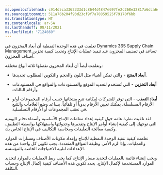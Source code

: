```yaml
---
ms.openlocfilehash: c914d5ca3362333d1c8644d4847e697fe2c268e32817a6dca6cb04c79b5c8257
ms.sourcegitcommit: 511a76b204f93d23cf9f7a70059525f79170f6bb
ms.translationtype: HT
ms.contentlocale: ar-SA
ms.lasthandoff: 08/11/2021
ms.locfileid: "7124660"
---
```

تعلمت في هذه الوحدة النمطية أن أبعاد المخزون في Dynamics 365 Supply Chain Management تساعد في تصنيف المخزون عند تنفيذ عمليات الإنتاج وتحديد كيفية تخزين أصناف المخزون.

وتعلمت أيضاً أن أبعاد المخزون تفصلها ثلاثة أنواع مختلفة:

-   **أبعاد المنتج** - والتي تمكن أشياء مثل اللون والحجم والتكوين المطلوب تحديدها.

-   **أبعاد التخزين** - التي تُستخدم لتحديد الموقع والمستودعات والمواقع في المستودعات وأرقام البالتات

-   **أبعاد التعقب** - التي توفر للشركات إمكانية تتبع منتجاتها حسب أرقام المجموعات أو/و الأرقام المسلسلة. يمكنك تعيين الأرقام يدوياً أو تلقائياً. يساعد وضع العلامات والتتبع في تعقب المجموعات أو الأرقام التسلسلية.

لقد تلقيت نظرة عامة حول كيفية إعداد معلمات الإنتاج الأساسية وأسماء دفاتر اليومية التي توجهك إلى كيفية إنشاء أوامر الإنتاج وتقديرها وجدولتها واستهلاكها بواسطة التطبيق، وكيفية معالجة التعليقات ومحاسبة التكاليف في الإنتاج الخاص بك.

تعلمت كيفية تنفيذ الوحدة النمطية للإنتاج وإعداد مكونات الأصناف ومسارات الموارد والعمليات، وإذا لزم الأمر، وظيفة المواقع المتعددة. يجب تكوين كل واحدة من هذه الإعدادات لتلبية الاحتياجات الخاصة بالمؤسسة.

ويجب إنشاء قائمة بالعمليات لتحديد مسار الإنتاج، كما يجب ربط العمليات بالموارد لتحديد الموارد المستخدمة لإكمال الإنتاج. يحدد تكوين هذه الأصناف كيفية إكمال الإنتاج وحساب التكلفة.
